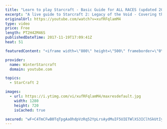 ```yaml
---
title: "Learn to play Starcraft - Basic Guide for ALL RACES (updated 2017)"
excerpt: "A live guide to Starcraft 2: Legacy of the Void - Covering the basics and build orders for all of the races, and covering the important decisions to be made early in the game.  Not a step by step guide but a demonstration once you have the very basics of the units and races!"
originalUrl: https://youtube.com/watch?v=xufRFqlamM4
type: video
price: Free
length: PT2H42M46S
publishedDateTime: 2017-11-19T17:09:41Z
heat: 51

featuredContent: "<iframe width=\"800\" height=\"500\" frameborder=\"0\" src=\"https://www.youtube.com/embed/xufRFqlamM4\" allow=\"accelerometer; autoplay; encrypted-media; gyroscope; picture-in-picture\" allowfullscreen></iframe>"

provider:
  name: WinterStarcraft
  domain: youtube.com

topics:
  - StarCraft 2

images:
  - url: https://i.ytimg.com/vi/xufRFqlamM4/maxresdefault.jpg
    width: 1280
    height: 720
    isCached: true

secured: "wF+C4TmCFwB0TqTpgAaOhdpVzRq52YpLrsAydMuIF5UIETWlXS3IClhSkUtIyIwrvIWn7vecLKJ0G0ae9vGZmUc9n5v0ju5b6DethsCAb7CJL4MuNGFi9apKnlj45KShjlRFPy/pctmdSNfsc5lQOZQxvc9CA4skW+AI8iW3arAxmcshJY6CelDz8LgIWWw7KjjH9xdPi/e5LXFPVQtVD/9iaflAzPjTbfOoeR9l7gNhwxJdKE9xPJ6wKLTKnjKVAWFkhXTp93Obrjrl5RHA41w3nRCU//xRK2MyNDD6GhU+jhhEDYUNcSZ6fcQ2Et/ee2LATKGcqTB0tpMVeCTfYrY5BIFDxuiXOieVH57vilMwEZuQjXwZqjYsLUhp9JO0jMj3AoSL/6SYs3CrK3y8H3N2IFBdWfIZ5vV5SYYoM2bXghMurjllleVeOL582hoW;vH84p3wLBr/gNVF92fUPOg=="
---
```


